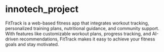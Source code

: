 # innotech_project
FitTrack is a web-based fitness app that integrates workout tracking, personalized training plans, nutritional guidance, and community support. With features like customizable workout plans, progress tracking, and AI-driven recommendations, FitTrack makes it easy to achieve your fitness goals and stay motivated. 
